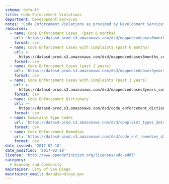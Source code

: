```yaml
---
schema: default
title: Code Enforcement Violations
department: Development Services
notes: "Code Enforcement Violations as provided by Development Services Department's\r\n <a href=\"https://www.sandiego.gov/development-services/opendsd\" target=\"_blank\">OpenDSD</a>.\r\n\r\nFor more information and to be able to search code enforcement cases, please visit \r\n<a href=\"https://www.sandiego.gov/development-services/opendsd\" target=\"_blank\">OpenDSD</a>.\r\n\r\nTo download a zipped XML please see <a href=\"https://www.sandiego.gov/development-services/opendsd/codenforcement\" target=\"_blank\"> OpenDSD's Code Enforcement Activity Reports</a>.\r\n\r\nAlternatively, you can use DSD's <a href=\"https://www.sandiego.gov/development-services/opendsd/developers\" target=\"_blank\">API</a> directly.\r\n\r\nTo learn more about the process, please see:\r\n<ul>\r\n<li><a href=\"https://www.sandiego.gov/development-services/opendsd/codeenfreports\" target=\"_blank\">Code Enforcement Reports</a></li>\r\n</ul>"
resources:
  - name: Code Enforcement Cases  (past 6 months)
    url: 'https://datasd-prod.s3.amazonaws.com/dsd/mappedcedcases6months_datasd.csv'
    format: csv
  - name: Code Enforcement Cases with Complaints (past 6 months)
    url: >-
      https://datasd-prod.s3.amazonaws.com/dsd/mappedcedcases6months_complaints_datasd.csv
    format: csv
  - name: Code Enforcement Cases (past 3 years)
    url: 'https://datasd-prod.s3.amazonaws.com/dsd/mappedcedcases3years_datasd.csv'
    format: csv
  - name: Code Enforcement Cases with Complaints (past 3 years)
    url: >-
      https://datasd-prod.s3.amazonaws.com/dsd/mappedcedcases3years_complaints_datasd.csv
    format: csv
  - name: Code Enforcement Dictionary
    url: >-
      https://datasd-prod.s3.amazonaws.com/dsd/code_enforcement_dictionary_datasd.csv
    format: csv
  - name: Complaint Type Codes
    url: 'https://datasd-prod.s3.amazonaws.com/dsd/complaint_types_datasd.csv'
    format: csv
  - name: Code Enforcement Remedies
    url: 'https://datasd-prod.s3.amazonaws.com/dsd/code_enf_remedies_datasd.csv'
    format: csv
date_issued: '2017-02-10'
date_modified: '2017-02-10'
license: 'http://www.opendefinition.org/licenses/odc-pddl'
category:
  - Economy and Community
maintainer: City of San Diego
maintainer_email: data@sandiego.gov
---
```


